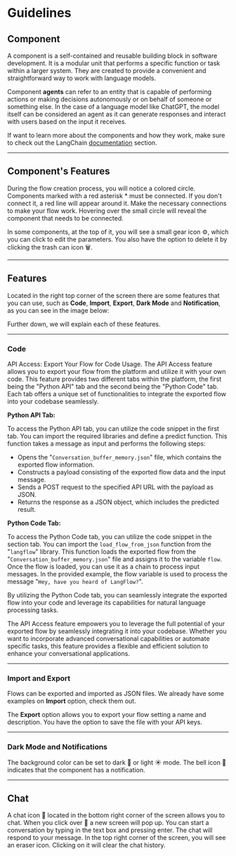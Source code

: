 # Guidelines

## Component

A component is a self-contained and reusable building block in software development. It is a modular unit that performs a specific function or task within a larger system. They are created to provide a convenient and straightforward way to work with language models.

Component **agents** can refer to an entity that is capable of performing actions or making decisions autonomously or on behalf of someone or something else. In the case of a language model like ChatGPT, the model itself can be considered an agent as it can generate responses and interact with users based on the input it receives.

If want to learn more about the components and how they work, make sure to check out the LangChain [documentation](https://docs.langchain.com/docs/category/components) section.

---

## Component's Features

During the flow creation process, you will notice a colored circle. Components marked with a red asterisk * must be connected. If you don't connect it, a red line will appear around it. Make the necessary connections to make your flow work. Hovering over the small circle will reveal the component that needs to be connected.

In some components, at the top of it, you will see a small gear icon ⚙️, which you can click to edit the parameters. You also have the option to delete it by clicking the trash can icon 🗑️.

---

## Features

Located in the right top corner of the screen there are some features that you can use, such as **Code**, **Import**, **Export**, **Dark Mode** and **Notification**, as you can see in the image below:

Further down, we will explain each of these features.

---

### Code

API Access: Export Your Flow for Code Usage. The API Access feature allows you to export your flow from the platform and utilize it with your own code. This feature provides two different tabs within the platform, the first being the "Python API" tab and the second being the "Python Code" tab. Each tab offers a unique set of functionalities to integrate the exported flow into your codebase seamlessly.


**Python API Tab:**

To access the Python API tab, you can utilize the code snippet in the first tab. You can import the required libraries and define a predict function. This function takes a message as input and performs the following steps:

- Opens the "`Conversation_buffer_memory.json`" file, which contains the exported flow information.
- Constructs a payload consisting of the exported flow data and the input message.
- Sends a POST request to the specified API URL with the payload as JSON.
- Returns the response as a JSON object, which includes the predicted result.

**Python Code Tab:**

To access the Python Code tab, you can utilize the code snippet in the section tab. You can import the `load_flow_from_json` function from the "`langflow`" library. This function loads the exported flow from the "`Conversation_buffer_memory.json`" file and assigns it to the variable `flow`. Once the flow is loaded, you can use it as a chain to process input messages. In the provided example, the flow variable is used to process the message "`Hey, have you heard of LangFlow?`".

By utilizing the Python Code tab, you can seamlessly integrate the exported flow into your code and leverage its capabilities for natural language processing tasks.

The API Access feature empowers you to leverage the full potential of your exported flow by seamlessly integrating it into your codebase. Whether you want to incorporate advanced conversational capabilities or automate specific tasks, this feature provides a flexible and efficient solution to enhance your conversational applications.

---

### Import and Export

Flows can be exported and imported as JSON files. We already have some examples on **Import** option, check them out.


The **Export** option allows you to export your flow setting a name and description. You have the option to save the file with your API keys.

---

### Dark Mode and Notifications

The background color can be set to dark 🌙 or light ☀️ mode. The bell icon 🔔 indicates that the component has a notification.

---

## Chat

A chat icon 💬 located in the bottom right corner of the screen allows you to chat. When you click over 💬 a new screen will pop up. You can start a conversation by typing in the text box and pressing enter. The chat will respond to your message. In the top right corner of the screen, you will see an eraser icon. Clicking on it will clear the chat history.